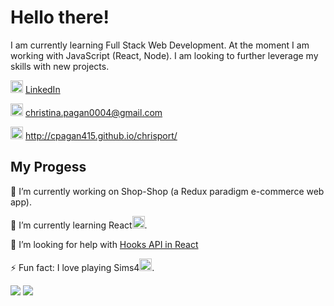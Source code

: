 
# Hello there! 
I am currently learning Full Stack Web Development. At the moment I am working with JavaScript (React, Node). I am looking to further leverage my skills with new projects.

<img height="20" width="20" src="https://user-images.githubusercontent.com/76018424/130500267-88d22ea0-2bf1-4037-9f74-62ebcda60fab.png"/> [LinkedIn](https://www.linkedin.com/in/christina-pagan-19889b1aa/) 

<img height="20" width="20" src="https://user-images.githubusercontent.com/76018424/130503372-04efd93f-7dcc-4b21-af4f-db0a31521811.png" /> christina.pagan0004@gmail.com

<img height="20" width="20" src="https://user-images.githubusercontent.com/76018424/130504995-69341111-992e-4a10-9121-58e07436ae04.png" /> http://cpagan415.github.io/chrisport/


## My Progess

 🔭 I’m currently working on Shop-Shop (a Redux paradigm e-commerce web app). 

 🌱 I’m currently learning React<img height="20" width="20" src="https://user-images.githubusercontent.com/76018424/130494343-128d575a-dec8-4263-a516-cad3305b4e58.png" />.


 🤔 I’m looking for help with [Hooks API in React](https://reactjs.org/docs/hooks-reference.html)
 
 ⚡ Fun fact: I love playing Sims4<img height="20" width="20" src="https://user-images.githubusercontent.com/76018424/130495117-a2ad4f36-f255-4986-87f1-b989dff32827.gif" />.
</p>

 <img src="https://github-readme-stats.vercel.app/api?username=cpagan415&show_icons=true&theme=tokyonight&hide=stars" />
 <img src="https://github-readme-stats.vercel.app/api/top-langs/?username=cpagan415&hide=GLSL,RUST,python,shell,assembly,objective-c&layout=compact&theme=tokyonight"/> 




<!--
(https://linkedin.com/in/christina-pagan-19889b1aa)<img hieght="50" width="50" src="https://user-images.githubusercontent.com/76018424/130500987-b00bbf03-c85b-46b5-a731-9c92968a1dee.png"/>
- 👯 I’m looking to collaborate on ...
- 🤔 I’m looking for help with ...
- 💬 Ask me about ...
- 📫 How to reach me: ...
- 😄 Pronouns: ...
- ⚡ Fun fact: ...
-->

